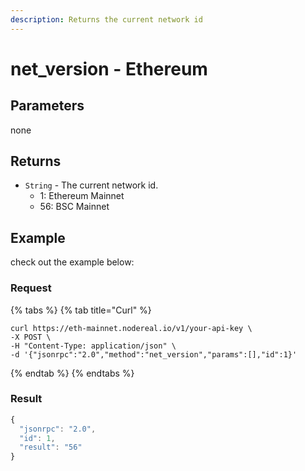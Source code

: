 ```yaml
---
description: Returns the current network id
---
```


# net\_version - Ethereum

## Parameters

none

## Returns

* `String` - The current network id.
  * 1: Ethereum Mainnet
  * 56: BSC Mainnet

## Example

check out the example below:

### Request

{% tabs %}
{% tab title="Curl" %}
```
curl https://eth-mainnet.nodereal.io/v1/your-api-key \
-X POST \
-H "Content-Type: application/json" \
-d '{"jsonrpc":"2.0","method":"net_version","params":[],"id":1}'
```
{% endtab %}
{% endtabs %}

### Result

```javascript
{
  "jsonrpc": "2.0",
  "id": 1,
  "result": "56"
}
```

